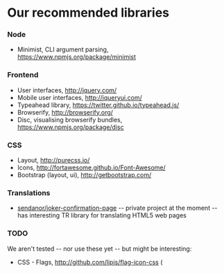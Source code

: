 
# Our recommended libraries

### Node

* Minimist, CLI argument parsing, https://www.npmjs.org/package/minimist

### Frontend

* User interfaces, http://jquery.com/
* Mobile user interfaces, http://jqueryui.com/
* Typeahead library, https://twitter.github.io/typeahead.js/
* Browserify, http://browserify.org/
* Disc, visualising browserify bundles, https://www.npmjs.org/package/disc

### CSS

* Layout, http://purecss.io/
* Icons, http://fortawesome.github.io/Font-Awesome/
* Bootstrap (layout, ui), http://getbootstrap.com/

### Translations

* [sendanor/joker-confirmation-page](https://github.com/sendanor/joker-confirmation-page) -- private project at the moment -- has interesting TR library for translating HTML5 web pages

### TODO

We aren't tested -- nor use these yet -- but might be interesting:

* CSS - Flags, http://github.com/lipis/flag-icon-css (
